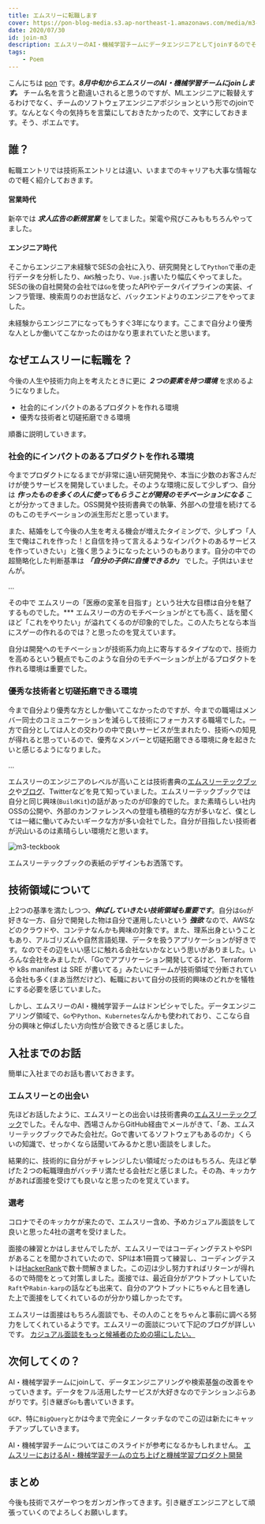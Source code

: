 ```yaml
---
title: エムスリーに転職します
cover: https://pon-blog-media.s3.ap-northeast-1.amazonaws.com/media/m3-cover.jpeg
date: 2020/07/30
id: join-m3
description: エムスリーのAI・機械学習チームにデータエンジニアとしてjoinするのでその心境を共有します。
tags:
    - Poem
---
```


こんにちは [pon](https://twitter.com/po3rin) です。***8月中旬からエムスリーのAI・機械学習チームにjoinします。*** チーム名を言うと勘違いされると思うのですが、MLエンジニアに鞍替えするわけでなく、チームのソフトウェアエンジニアポジションという形でのjoinです。なんとなく今の気持ちを言葉にしておきたかったので、文字にしておきます。そう、ポエムです。

## 誰？

転職エントリでは技術系エントリとは違い、いままでのキャリアも大事な情報なので軽く紹介しておきます。

#### 営業時代
新卒では ***求人広告の新規営業*** をしてました。架電や飛びこみももちろんやってました。

#### エンジニア時代
そこからエンジニア未経験でSESの会社に入り、研究開発として```Python```で車の走行データを分析したり、```AWS```触ったり、```Vue.js```書いたり幅広くやってました。SESの後の自社開発の会社では```Go```を使ったAPIやデータパイプラインの実装、インフラ管理、検索周りのお世話など、バックエンドよりのエンジニアをやってました。

未経験からエンジニアになってもうすぐ3年になります。ここまで自分より優秀な人としか働いてこなかったのはかなり恵まれていたと思います。

## なぜエムスリーに転職を？

今後の人生や技術力向上を考えたときに更に ***２つの要素を持つ環境*** を求めるようになりました。

* 社会的にインパクトのあるプロダクトを作れる環境
* 優秀な技術者と切磋拓磨できる環境

順番に説明していきます。

### 社会的にインパクトのあるプロダクトを作れる環境

今までプロダクトになるまでが非常に遠い研究開発や、本当に少数のお客さんだけが使うサービスを開発していました。そのような環境に反して少しずつ、自分は ***作ったものを多くの人に使ってもらうことが開発のモチベーションになる*** ことが分かってきました。OSS開発や技術書典での執筆、外部への登壇を続けてるのもこのモチベーションの派生形だと思っています。

また、結婚をして今後の人生を考える機会が増えたタイミングで、少しずつ「人生で俺はこれを作った！と自信を持って言えるようなインパクトのあるサービスを作っていきたい」と強く思うようになったというのもあります。自分の中での超簡略化した判断基準は ***「自分の子供に自慢できるか」*** でした。子供はいませんが。

...

その中で エムスリーの「医療の変革を目指す」という壮大な目標は自分を魅了するものでした。*** エムスリーの方のモチベーションがとても高く、話を聞くほど「これをやりたい」が溢れてくるのが印象的でした。この人たちとなら本当にスゲーの作れるのでは？と思ったのを覚えています。

自分は開発へのモチベーションが技術系力向上に寄与するタイプなので、技術力を高めるという観点でもこのような自分のモチベーションが上がるプロダクトを作れる環境は重要でした。

### 優秀な技術者と切磋拓磨できる環境

今まで自分より優秀な方としか働いてこなかったのですが、今までの職場はメンバー同士のコミュニケーションを減らして技術にフォーカスする職場でした。一方で自分としては人との交わりの中で良いサービスが生まれたり、技術への知見が得れると思っているので、優秀なメンバーと切磋拓磨できる環境に身を起きたいと感じるようになりました。

...

エムスリーのエンジニアのレベルが高いことは技術書典の[エムスリーテックブック](https://www.m3tech.blog/entry/m3techbook-01)や[ブログ](https://www.m3tech.blog/)、Twitterなどを見て知っていました。エムスリーテックブックでは自分と同じ興味(```BuildKit```)の話があったのが印象的でした。また素晴らしい社内OSSの公開や、外部のカンファレンスへの登壇も積極的な方が多いなど、僕としては一緒に働いてみたいギークな方が多い会社でした。自分が目指したい技術者が沢山いるのは素晴らしい環境だと思います。

![m3-teckbook](https://pon-blog-media.s3.ap-northeast-1.amazonaws.com/media/m3-teckbook.jpg)

エムスリーテックブックの表紙のデザインもお洒落です。

## 技術領域について

上2つの基準を満たしつつ、***伸ばしていきたい技術領域も重要です***。自分は```Go```が好きな一方、自分で開発した物は自分で運用したいという ***強欲*** なので、AWSなどのクラウドや、コンテナなんかも興味の対象です。また、理系出身ということもあり、アルゴリズムや自然言語処理、データを扱うアプリケーションが好きです。なのでその辺をいい感じに触れる会社ないかなという思いがありました。いろんな会社をみましたが、「Goでアプリケーション開発してるけど、Terraform や k8s manifest は SRE が書いてる」みたいにチームが技術領域で分断されている会社も多く(まあ当然だけど)、転職において自分の技術的興味のどれかを犠牲にする必要を感じていました。

しかし、エムスリーのAI・機械学習チームはドンピシャでした。データエンジニアリング領域で、```Go```や```Python```、```Kubernetes```なんかも使われており、ここなら自分の興味と伸ばしたい方向性が合致できると感じました。

## 入社までのお話

簡単に入社までのお話も書いておきます。

### エムスリーとの出会い

先ほどお話したように、エムスリーとの出会いは技術書典の[エムスリーテックブック](https://www.m3tech.blog/entry/m3techbook-01)でした。そんな中、西場さんからGitHub経由でメールがきて、「あ、エムスリーテックブックでみた会社だ。Goで書いてるソフトウェアもあるのか」くらいの知識で、せっかくなら話聞いてみるかと思い面談をしました。

結果的に、技術的に自分がチャレンジしたい領域だったのはもちろん、先ほど挙げた２つの転職理由がバッチリ満たせる会社だと感じました。その為、キッカケがあれば面接を受けても良いなと思ったのを覚えています。

### 選考

コロナでそのキッカケが来たので、エムスリー含め、予めカジュアル面談をして良いと思った4社の選考を受けました。

面接の練習とかはしませんでしたが、エムスリーではコーディングテストやSPIがあることを聞かされていたので、SPIは本1冊買って練習し、コーディングテストは[HackerRank](https://www.hackerrank.com/)で数十問解きました。この辺は少し努力すればリターンが得れるので時間をとって対策しました。面接では、最近自分がアウトプットしていた```Raft```や```Rabin-karp```の話なども出来て、自分のアウトプットにちゃんと目を通した上で面接をしてくれているのが分かり嬉しかったです。

エムスリーは面接はもちろん面談でも、その人のことをちゃんと事前に調べる努力をしてくれているようです。エムスリーの面談について下記のブログが詳しいです。
[カジュアル面談をもっと候補者のための場にしたい。](https://www.m3tech.blog/entry/2020/08/07/083000)

## 次何してくの？

AI・機械学習チームにjoinして、データエンジニアリングや検索基盤の改善をやっていきます。データをフル活用したサービスが大好きなのでテンションぶらあがりです。引き継ぎ```Go```も書いていきます。

```GCP```、特に```BigQuery```とかは今まで完全にノータッチなのでこの辺は新たにキャッチアップしていきます。

AI・機械学習チームについてはこのスライドが参考になるかもしれません。
[エムスリーにおけるAI・機械学習チームの立ち上げと機械学習プロダクト開発](https://speakerdeck.com/nishiba/m3-ai-team)

## まとめ

今後も技術でスゲーやつをガンガン作ってきます。引き継ぎエンジニアとして頑張っていくのでよろしくお願いします。

